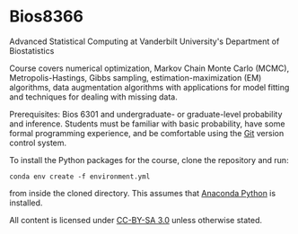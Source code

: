 # Bios8366

Advanced Statistical Computing at Vanderbilt University's Department of Biostatistics

Course covers numerical optimization, Markov Chain Monte Carlo (MCMC), Metropolis-Hastings, Gibbs sampling, estimation-maximization (EM) algorithms, data augmentation algorithms with applications for model fitting and techniques for dealing with missing data.

Prerequisites: Bios 6301 and undergraduate- or graduate-level probability and inference. Students must be familiar with basic probability, have some formal programming experience, and be comfortable using the [Git](http://git-scm.com) version control system.

To install the Python packages for the course, clone the repository and run:

`conda env create -f environment.yml`

from inside the cloned directory. This assumes that [Anaconda Python](https://www.continuum.io/downloads) is installed.

All content is licensed under [CC-BY-SA 3.0](http://creativecommons.org/licenses/by-sa/3.0/) unless otherwise stated.
